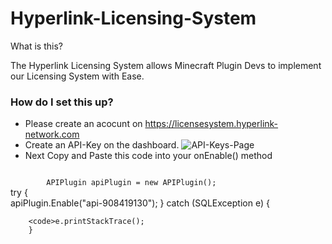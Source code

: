 # Hyperlink-Licensing-System

What is this?

The Hyperlink Licensing System allows Minecraft Plugin Devs to implement our Licensing System with Ease.


### How do I set this up?

- Please create an acocunt on https://licensesystem.hyperlink-network.com
- Create an API-Key on the dashboard. 
![API-Keys-Page](https://user-images.githubusercontent.com/71306750/138485996-469d5113-9ff5-42bb-a457-ae0f6022b177.png)
- Next Copy and Paste this code into your onEnable() method
<code>         
        APIPlugin apiPlugin = new APIPlugin();<br></code>
        try {<br>
            apiPlugin.Enable("api-908419130");
        } catch (SQLException e) {
       
        <code>e.printStackTrace();
        }
</code>
